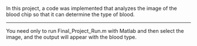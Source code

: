 In this project, a code was implemented that analyzes the image of the blood chip so that it can determine the type of blood.

---------------------------------------------------------------------------------

You need only to run Final_Project_Run.m with Matlab and then select the image, and the output will appear with the blood type.
